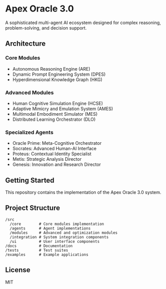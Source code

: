 # Apex Oracle 3.0

A sophisticated multi-agent AI ecosystem designed for complex reasoning, problem-solving, and decision support.

## Architecture

### Core Modules
- Autonomous Reasoning Engine (ARE)
- Dynamic Prompt Engineering System (DPES)
- Hyperdimensional Knowledge Graph (HKG)

### Advanced Modules
- Human Cognitive Simulation Engine (HCSE)
- Adaptive Mimicry and Emulation System (AMES)
- Multimodal Embodiment Simulator (MES)
- Distributed Learning Orchestrator (DLO)

### Specialized Agents
- Oracle Prime: Meta-Cognitive Orchestrator
- Socrates: Advanced Human-AI Interface
- Proteus: Contextual Identity Specialist
- Metis: Strategic Analysis Director
- Genesis: Innovation and Research Director

## Getting Started

This repository contains the implementation of the Apex Oracle 3.0 system.

## Project Structure

```
/src
  /core        # Core modules implementation
  /agents      # Agent implementations
  /modules     # Advanced and optimization modules
  /integration # System integration components
  /ui          # User interface components
/docs          # Documentation
/tests         # Test suites
/examples      # Example applications
```

## License

MIT
